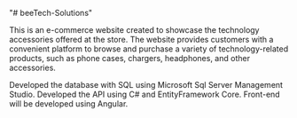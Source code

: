 "# beeTech-Solutions" 

This is an e-commerce website created to showcase the technology accessories offered at the store. The website provides customers with a convenient platform to browse and purchase a variety of technology-related products, such as phone cases, chargers, headphones, and other accessories.

Developed the database with SQL using Microsoft Sql Server Management Studio.
Developed the API using C# and EntityFramework Core.
Front-end will be developed using Angular.
